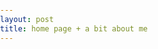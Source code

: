 ```yaml
---
layout: post
title: home page + a bit about me
---
```


<!DOCTYPE html>
<html lang="en">
<head>
    <meta charset="UTF-8">
    <meta name="viewport" content="width=device-width, initial-scale=1.0">
    <style>
        /* Basic styling for the navbar and dropdown */
        body {
            font-family: Arial, sans-serif;
            margin: 0;
            padding: 0;
        }

        /* Navbar container */
        .navbar {
            background-color: #333;
            overflow: hidden;
        }

        /* Navbar links */
        .navbar a {
            float: left;
            display: block;
            color: white;
            text-align: center;
            padding: 14px 20px;
            text-decoration: none;
        }

        .navbar a:hover {
            background-color: #ddd;
            color: black;
        }

        /* Dropdown container */
        .dropdown {
            float: left;
            overflow: hidden;
        }

        /* Dropdown button */
        .dropdown .dropbtn {
            background-color: #333;
            color: white;
            padding: 14px 20px;
            font-size: 16px;
            border: none;
            cursor: pointer;
        }

        .dropdown:hover .dropbtn {
            background-color: #ddd;
            color: black;
        }

        /* Dropdown content (hidden by default) */
        .dropdown-content {
            display: none;
            position: absolute;
            background-color: #333;
            min-width: 160px;
            z-index: 1;
        }

        /* Links inside the dropdown */
        .dropdown-content a {
            color: white;
            padding: 12px 16px;
            text-decoration: none;
            display: block;
        }

        .dropdown-content a:hover {
            background-color: #ddd;
            color: black;
        }

        /* Show the dropdown content when hovering over the dropdown button */
        .dropdown:hover .dropdown-content {
            display: block;
        }

        /* Add some spacing for content */
        .content {
            padding: 20px;
        }
    </style>
</head>
<body>
    <!-- Navbar -->
    <div class="navbar">
        <a href="#home">Home</a>
        <a href="#about">About</a>
        <div class="dropdown">
            <button class="dropbtn">Services</button>
            <div class="dropdown-content">
                <a href="#">Web Design</a>
                <a href="#">Web Development</a>
                <a href="#">SEO</a>
            </div>
        </div>
        <a href="#contact">Contact</a>
    </div>

    <!-- Content Section -->
    <div class="content">
        <h1>Hi -- I'm Paige (she/her) and welcome to my website!</h1>
        <p>I created this website to be a publicly accessible trajectory of my research and personal projects. I'm very excited to have this platform to share my work and life with you.</p>

        <h2>Here's a bit more about me, academically:</h2>
        <ul>
            <li>I am starting my PhD program in Biostatistics this fall at the University of Washington -- I'll have a post soon about my application process.</li>
            <li>I received my Bachelors of Arts in Applied Mathematics and Statistics from Macalester College in 2024. My minors were Anthropology and Community & Global Health. I loved my time at Macalester and in the Twin Cities, MN.</li>
            <li>While at Macalester, I completed an Honors project using causal inference in professional women's soccer data.</li>
            <li>I am currently a research fellow in the Durham-Chapel Hill area, and my research right now uses longitudinal modeling to look at associations between puberty and cancer.</li>
        </ul>

        <h2>A bit about me, personally:</h2>
        <ul>
            <li>I'm actually from the Seattle area in Washington, so I am looking forward to being closer to my parents after 5 years!</li>
            <li>I love reading, running, and resting: my big 3! I have had more free time this past year, so I have challenged myself to picking up books and genres that I normally would not read (i.e. <em>Straight</em> by Dick Francis). In running, I started about 2 years ago after playing soccer all of my life. I'm hoping to run my first half marathon this fall in Seattle! And resting is resting, self-explanatory -- I love my bed!</li>
        </ul>
    </div>
</body>
</html>
